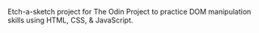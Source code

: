 Etch-a-sketch project for The Odin Project to practice DOM manipulation skills using HTML, CSS, & JavaScript.
